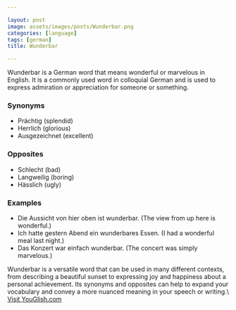 ```yaml
---

layout: post
image: assets/images/posts/Wunderbar.png
categories: [language]
tags: [german]
title: Wunderbar

---
```


Wunderbar is a German word that means wonderful or marvelous in English. It is a commonly used word in colloquial German and is used to express admiration or appreciation for someone or something.

### Synonyms
- Prächtig (splendid)
- Herrlich (glorious)
- Ausgezeichnet (excellent)

### Opposites
- Schlecht (bad)
- Langweilig (boring)
- Hässlich (ugly)

### Examples
- Die Aussicht von hier oben ist wunderbar. (The view from up here is wonderful.)
- Ich hatte gestern Abend ein wunderbares Essen. (I had a wonderful meal last night.)
- Das Konzert war einfach wunderbar. (The concert was simply marvelous.)

Wunderbar is a versatile word that can be used in many different contexts, from describing a beautiful sunset to expressing joy and happiness about a personal achievement. Its synonyms and opposites can help to expand your vocabulary and convey a more nuanced meaning in your speech or writing.\ <a id="yg-widget-0" class="youglish-widget" data-query="Wunderbar" data-lang="german" data-components="8412" data-auto-start="0" data-bkg-color="theme_light" data-title="How%20to%20pronounce%20Wunderbar%20in%20German"  rel="nofollow" href="https://youglish.com">Visit YouGlish.com</a><script async src="https://youglish.com/public/emb/widget.js" charset="utf-8"></script>